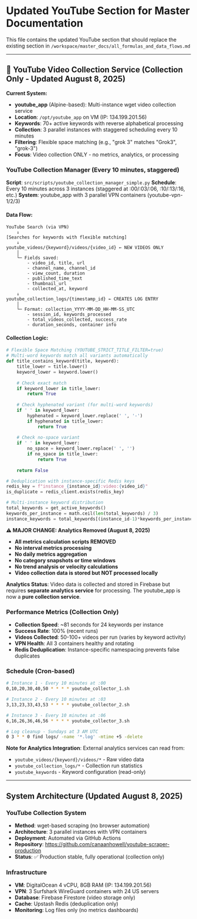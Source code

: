 # Updated YouTube Section for Master Documentation

This file contains the updated YouTube section that should replace the existing section in `/workspace/master_docs/all_formulas_and_data_flows.md`

---

## 🎥 YouTube Video Collection Service (Collection Only - Updated August 8, 2025)

**Current System:**
- **youtube_app** (Alpine-based): Multi-instance wget video collection service
- **Location**: `/opt/youtube_app` on VM (IP: 134.199.201.56)
- **Keywords**: 70+ active keywords with reverse alphabetical processing  
- **Collection**: 3 parallel instances with staggered scheduling every 10 minutes
- **Filtering**: Flexible space matching (e.g., "grok 3" matches "Grok3", "grok-3")
- **Focus**: Video collection ONLY - no metrics, analytics, or processing

### YouTube Collection Manager (Every 10 minutes, staggered)
**Script**: `src/scripts/youtube_collection_manager_simple.py`
**Schedule**: Every 10 minutes across 3 instances (staggered at :00/:03/:06, :10/:13/:16, etc.)
**System**: youtube_app with 3 parallel VPN containers (youtube-vpn-1/2/3)

#### Data Flow:
```
YouTube Search (via VPN)
    ↓
[Searches for keywords with flexible matching]
    ↓
youtube_videos/{keyword}/videos/{video_id} ← NEW VIDEOS ONLY
    │
    └─ Fields saved:
        - video_id, title, url
        - channel_name, channel_id  
        - view_count, duration
        - published_time_text
        - thumbnail_url
        - collected_at, keyword
    ↓
youtube_collection_logs/{timestamp_id} ← CREATES LOG ENTRY 
    │
    └─ Format: collection_YYYY-MM-DD_HH-MM-SS_UTC
        - session_id, keywords_processed
        - total_videos_collected, success_rate
        - duration_seconds, container info
```

#### Collection Logic:
```python
# Flexible Space Matching (YOUTUBE_STRICT_TITLE_FILTER=true)
# Multi-word keywords match all variants automatically
def title_contains_keyword(title, keyword):
    title_lower = title.lower()
    keyword_lower = keyword.lower()
    
    # Check exact match
    if keyword_lower in title_lower:
        return True
    
    # Check hyphenated variant (for multi-word keywords)
    if ' ' in keyword_lower:
        hyphenated = keyword_lower.replace(' ', '-')
        if hyphenated in title_lower:
            return True
    
    # Check no-space variant
    if ' ' in keyword_lower:
        no_space = keyword_lower.replace(' ', '')
        if no_space in title_lower:
            return True
    
    return False

# Deduplication with instance-specific Redis keys
redis_key = f"instance_{instance_id}:video:{video_id}"
is_duplicate = redis_client.exists(redis_key)

# Multi-instance keyword distribution
total_keywords = get_active_keywords()
keywords_per_instance = math.ceil(len(total_keywords) / 3)
instance_keywords = total_keywords[(instance_id-1)*keywords_per_instance : instance_id*keywords_per_instance]
```

**⚠️ MAJOR CHANGE: Analytics Removed (August 8, 2025)**
- **All metrics calculation scripts REMOVED**
- **No interval metrics processing**  
- **No daily metrics aggregation**
- **No category snapshots or time windows**
- **No trend analysis or velocity calculations**
- **Video collection data is stored but NOT processed locally**

**Analytics Status**: Video data is collected and stored in Firebase but requires **separate analytics service** for processing. The youtube_app is now a **pure collection service**.

### Performance Metrics (Collection Only)
- **Collection Speed**: ~81 seconds for 24 keywords per instance
- **Success Rate**: 100% (recent runs)
- **Videos Collected**: 50-100+ videos per run (varies by keyword activity)
- **VPN Health**: All 3 containers healthy and rotating
- **Redis Deduplication**: Instance-specific namespacing prevents false duplicates

### Schedule (Cron-based)
```bash
# Instance 1 - Every 10 minutes at :00
0,10,20,30,40,50 * * * * youtube_collector_1.sh

# Instance 2 - Every 10 minutes at :03  
3,13,23,33,43,53 * * * * youtube_collector_2.sh

# Instance 3 - Every 10 minutes at :06
6,16,26,36,46,56 * * * * youtube_collector_3.sh

# Log cleanup - Sundays at 3 AM UTC
0 3 * * 0 find logs/ -name '*.log' -mtime +5 -delete
```

**Note for Analytics Integration**: External analytics services can read from:
- `youtube_videos/{keyword}/videos/*` - Raw video data
- `youtube_collection_logs/*` - Collection run statistics
- `youtube_keywords` - Keyword configuration (read-only)

---

## System Architecture (Updated August 8, 2025)

### YouTube Collection System
- **Method**: wget-based scraping (no browser automation)
- **Architecture**: 3 parallel instances with VPN containers
- **Deployment**: Automated via GitHub Actions
- **Repository**: https://github.com/canaanhowell/youtube-scraper-production
- **Status**: ✅ Production stable, fully operational (collection only)

### Infrastructure
- **VM**: DigitalOcean 4 vCPU, 8GB RAM (IP: 134.199.201.56)
- **VPN**: 3 Surfshark WireGuard containers with 24 US servers
- **Database**: Firebase Firestore (video storage only)
- **Cache**: Upstash Redis (deduplication only)
- **Monitoring**: Log files only (no metrics dashboards)
